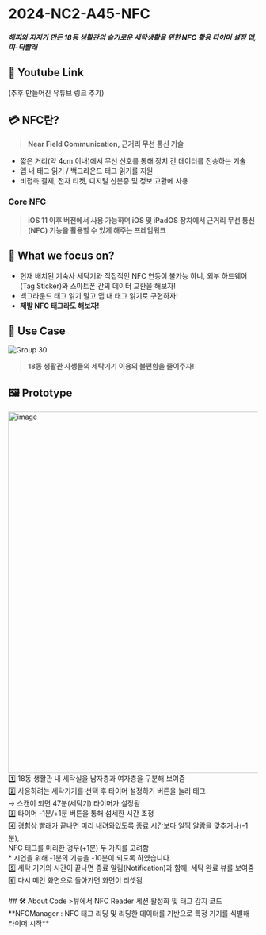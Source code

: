 # 2024-NC2-A45-NFC
##### 해피와 지지가 만든 18동 생활관의 슬기로운 세탁생활을 위한 NFC 활용 타이머 설정 앱, 띠-딕빨래  

## 🎥 Youtube Link
(추후 만들어진 유튜브 링크 추가) 

## 💳 NFC란?
> **Near Field Communication, 근거리 무선 통신 기술**
* 짧은 거리(약 4cm 이내)에서 무선 신호를 통해 장치 간 데이터를 전송하는 기술
* 앱 내 태그 읽기 / 백그라운드 태그 읽기를 지원
* 비접촉 결제, 전자 티켓, 디지털 신분증 및 정보 교환에 사용  

### Core NFC
> **iOS 11 이후 버전에서 사용 가능하며 iOS 및 iPadOS 장치에서 근거리 무선 통신(NFC) 기능을 활용할 수 있게 해주는 프레임워크**

## 🎯 What we focus on?
* 현재 배치된 기숙사 세탁기와 직접적인 NFC 연동이 불가능 하니, 외부 하드웨어(Tag Sticker)와 스마트폰 간의 데이터 교환을 해보자!
* 백그라운드 태그 읽기 말고 앱 내 태그 읽기로 구현하자!
* **제발 NFC 태그라도 해보자!**

## 💼 Use Case
![Group 30](https://github.com/DeveloperAcademy-POSTECH/2024-NC2-A45-NFC/assets/126846444/496455c5-0877-4d38-8d6a-921485269034)
> **18동 생활관 사생들의 세탁기기 이용의 불편함을 줄여주자!**

## 🖼️ Prototype
<img width="729" alt="image" src="https://github.com/DeveloperAcademy-POSTECH/2024-NC2-A45-NFC/assets/126846444/0e639b7c-ad3e-47cf-bd83-3bdc95d88f79">
1️⃣ 18동 생활관 내 세탁실을 남자층과 여자층을 구분해 보여줌 <br>
2️⃣ 사용하려는 세탁기기를 선택 후 타이머 설정하기 버튼을 눌러 태그 <br>
   → 스캔이 되면 47분(세탁기) 타이머가 설정됨 <br>
3️⃣ 타이머 -1분/+1분 버튼을 통해 섬세한 시간 조정 <br>
4️⃣ 경험상 빨래가 끝나면 미리 내려와있도록 종료 시간보다 일찍 알람을 맞추거나(-1분),<br>
  NFC 태그를 미리한 경우(+1분) 두 가지를 고려함 <br>
* 시연을 위해 -1분의 기능을 -10분이 되도록 하였습니다. <br>
5️⃣ 세탁 기기의 시간이 끝나면 종료 알림(Notification)과 함께, 세탁 완료 뷰를 보여줌 <br>
6️⃣ 다시 메인 화면으로 돌아가면 화면이 리셋됨 <br>
<br>
## 🛠️ About Code
>뷰에서 NFC Reader 세션 활성화 및 태그 감지 코드  
**NFCManager : NFC 태그 리딩 및 리딩한 데이터를 기반으로 특정 기기를 식별해 타이머 시작**

